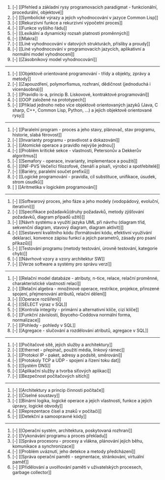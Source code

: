 1. [-] [[Přehled a základní rysy programovacích paradigmat - funkcionální, procedurální, objektové]]
2. [-] [[Symbolické výrazy a jejich vyhodnocování v jazyce Common Lisp]]
3. [-] [[Rekurzivní funkce a rekurzivní výpočetní proces]]
4. [-] [[Funkce vyššího řádu]]
5. [-] [[Lexikální a dynamický rozsah platnosti proměnných]]
6. [-] [[Makra]]
7. [-] [[Líné vyhodnocování v datových strukturách, přísliby a proudy]]
8. [-] [[Líné vyhodnocování v programovacích jazycích, aplikativní a normální model vyhodnocení]]
9. [-] [[Zásobníkový model vyhodnocování]]
---
1. [-] [[Objektově orientované programování - třídy a objekty, zprávy a metody]]
2. [-] [[Zapouzdření, polymorfismus, rozhraní, dědičnost (jednoduchá i vícenásobná)]]
3. [-] [[Pravidlo is-a, princip B. Liskovové, kontraktové programování]]
4. [-] [[OOP založené na prototypech]]
5. [-] [[Příklad jednoho nebo více objektově orientovaných jazyků (Java, C sharp, C++, Common Lisp, Python, ...) a jejich objektově orientované rysy]]
---
1. [-] [[Paralelní program - proces a jeho stavy, plánovač, stav programu, historie, slabá férovost]]
2. [-] [[Invarianty programu - pravdivost a dokazování]]
3. [-] [[Atomické operace a pravidlo nejvýše jednou]]
4. [-] [[Problém kritické sekce - vlastnosti, Petersonův a Dekkerův algoritmus]]
5. [-] [[Semafory - operace, invarianty, implementace a použití]]
6. [-] [[INF-PVS Večeřící filozofové, čtenáři a písaři, výrobci a spotřebitelé]]
7. [-] [[Bariéry, paralelní součet prefixů]]
8. [-] [[Logické programování -  pravidla, cíl substituce, unifikace, úsudek, strom úsudků]]
9. [ ] [[Aritmetika v logickém programování]]
---
1. [-] [[Softwarový proces, jeho fáze a jeho modely (vodopádový, evoluční, iterativní)]]
2. [-] [[Specifikace požadavků(druhy požadavků, metody zjišťování požadavků, diagram případů užití)]]
3. [-] [[Návrh systému a využití jazyka UML při návrhu (diagram tříd, sekvenční diagram, stavový diagram, diagram aktivit)]]
4. [-] [[Sestavení kvalitního kódu (formátování kódu, efektivní využívání deklarací, konvence zápisu funkcí a jejich parametrů, zásady pro psaní příkazů)]]
5. [-] [[Testování programu (metody testování, úrovně testování, kategorie chyb)]]
6. [-] [[Návrhové vzory a vzory architektur SW]]
7. [-] [[Verze software a systémy pro správu verzí]]
---
1. [-] [[Relační model databáze - atributy, n-tice, relace, relační proměnné, charakteristické vlastnosti relací]]
2. [-] [[Relační algebra - množinové operace, restrikce, projekce, přirozené spojení, přejmenování atributů, relační dělení]]
3. [-] [[Operace rozšíření]]
4. [-] [[SELECT výraz v SQL]]
5. [-] [[Kontrola integrity - primární a alternativní klíče, cizí klíče]]
6. [-] [[Funkční závislosti, Boyceho-Coddova normální forma, normalizace]]
7. [-] [[Pohledy - pohledy v SQL]]
8. [-] [[Agregace - slučování a rozdělování atributů, agregace v SQL]]
---
1. [-] [[Počítačové sítě, jejich služby a architektury]]
2. [-] [[Ethernet - přepínač, použití média, linkový rámec]]
3. [-] [[Protokol IP - paket, adresy a podsítě, směrování]]
4. [-] [[Protokoly TCP a UDP - spojení a řízení toku dat]]
5. [-] [[Systém DNS]]
6. [-] [[Aplikační služby a tvorba síťových aplikací]]
7. [-] [[Bezpečnost počítačových sítích]]
---
1. [-] [[Architektury a princip činnosti počítače]]
2. [-] [[Číselné soustavy]]
3. [-] [[Binární logika, logické operace a jejich vlastnosti, funkce a jejich úpravy, logické obvody]]
4. [-] [[Reprezentace čísel a znaků v počítači]]
5. [-] [[Detekční a samoopravné kódy]]
---
1. [-] [[Operační systém, architektura, poskytovaná rozhraní]]
2. [-] [[Vykonávání programu a proces překladu]]
3. [-] [[Správa procesoru - procesy a vlákna, plánování jejich běhu, komunikace a synchronizace]]
4. [-] [[Problém uváznutí, jeho detekce a metody předcházení]]
5. [-] [[Správa operační paměti - segmentace, stránkování, virtuální paměť]]
6. [-] [[Přidělování a uvolňování paměti v uživatelských procesech, garbage collector]]
